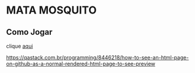 # MATA MOSQUITO

## Como Jogar
clique [aqui](https://htmlpreview.github.io/?https://github.com/JuliocDomingues/ProgWeb/blob/main/Mata_Mosquito/index.html)

https://qastack.com.br/programming/8446218/how-to-see-an-html-page-on-github-as-a-normal-rendered-html-page-to-see-preview
